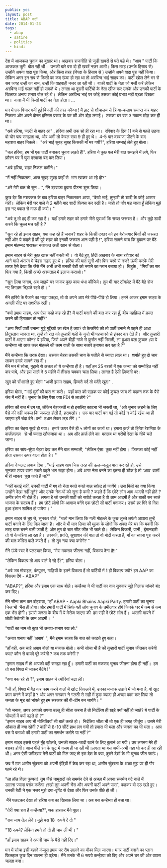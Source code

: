 ```yaml
---
public: yes
layout: post
title: ABAP पार्टी
date: 2014-01-23
tags:
  - abap
  - satire
  - politics
  - hindi
---
```


देश में आजकल चुनाव का बुखार था। अखबार राजनीति से जुडी खबरों से पते पड़े थे। "आप " पार्टी कि आजकल तूती  बोल रही थी।  उनकी बारे बस दो ही खबरें नज़र आती। किस तरह (उनके हिसाब से) उन्होंने अपना वादा पूरा किया, और किस तरह (विपक्ष के हिसाब से ) उन्होंने अपने वादा पूरा नहीं किया। लेकिन अगर इन सब से किसी का कद ऊंचा हो रहा था तो अरविन्द भाई साहब का। पार्टी खोल लेने भर से सब जगह उन्ही का नाम, उन्ही कि वाहवाही नजर आ रही थी।  बाकी पार्टी के नेता जो मर्जी करें लेकिन अरविन्द भाई गलत नहीं हो सकते थे। लगता था दूसरी पार्टियों के नेता खीज कर उनके और उनकी पार्टी के खिलाफ अनाप शनाप बोल रहे थे।  लेकिन अरविन्द भाई पर कोई उसका कोई प्रभाव नहीं पड़ता दिखता था।  काश मैं भी किसी पार्टी का नेता होता। …  
  
मन में एक विचार गयी हुई बिजली की तरह कौन्धा ! मैं झट से शौचालय से क्रिया-कलाप समाप्त कर बाहर निकला और अपने दोस्त हरिराम प्रसाद के घर की ओर दौड़ लगाई।  उसका घर बस 3 मकान छोड़ कर ही था।  
  
"अबे हरिया, जल्दी से बाहर आ" , हरिया अभी तक सो ही रहा था।  रविवार के दिन 11 बजे से पहले उठना वो घोर पाप समझता था, और अभी तो केवल सवा 9 ही हुए थे।  4-5 बार दरवाजा पीटने के बाद महाशय बाहर निकले।  "अरे भाई सुबह सुबह किसकी माँ मर गयी?", हरिया जम्भाई लेते हुए बोला।  
  
"चल हरिया, हम भी एक पार्टी बनाकर चुनाव लड़ते हैं!". हरिया ने कुछ पल मेरी बात समझने में लगे, फिर फ़ौरन घर में घुस दरवाजा बंद कर लिया।  
  
"अबे हरिया, बाहर निकल कमीने।"  
  
"मैं नहीं निकलता, आज सुबह सुबह कहाँ से  भांग खाकर आ रहे हो?"  
  
"अरे मेरी बात तो सुन …", मैंने दरवाजा दुबारा पीटना शुरू किया।  
  
कुछ देर कि मशक्कत के बाद हरिया बाहर निकलकर आया, "देखो भाई, तुम्हारी तो शादी के कोई आसार नहीं।  लेकिन मेरी घर वाले ने 2 महीने बाद शादी फिक्स कर रखी है। चाहो तो पाँव पड़ जाता हूँ लेकिन मुझे इस नए बवाल से माफ़ ही करो। "  
  
"अबे तू तो हद्द ही कर रहा है।  यहाँ हमारे शहर को हमारे जैसे युवाओं कि सख्त जरूरत है।  और तुझे शादी करने कि चुल्ल मच रही है ?  
  
"सुन रहे हो इमाम साहब, क्या कह रहे हैं जनाब? शहर के किसी दफ्तर को इन बेरोजगार मियाँ की जरूरत नहीं और ये कहते हैं की पूरे शहर को इनकी जरूरत आन पड़ी है !", हरिया सामने चाय कि दूकान पर बैठे इमाम मोहम्मद शराफत नजाकत अली खान से बोला।  
  
इमाम साहब से मेरी कुछ ख़ास नहीं बनती थी।  वो बैठे हुए, हिंदी अखबार के साथ रविवार को आने वाले अंतरंग में चेहरा गड़ाए हुए थे।  हरिया की बात सुनी और फिर चश्मे से नजरें ऊंची करके मेरी तरफ ऐसे देखा कि जैसे मैंने अभी अभी उनकी बेटी को भगाने का प्लान बताया हो।  चिहुके , "मियाँ का सर फिर गया है, किसी अच्छे अस्पताल में इलाज कराओ।"  
  
"सुन लिया जनाब, अब जाइये घर जाकर कुछ काम धंधा कीजिये। तुम भी यार टॉयलेट में बैठे बैठे रोज नए तिगड़म भिड़ाते रहते हो। "  
  
मैंने हारिये के पैजामे का नाड़ा पकड़ा, तो वो अपने आप मेरे पीछे-पीछे हो लिया। हमने आकर इमाम साहब के अगली सीट पर तशरीफ़ रखी।  
  
"क्यों इमाम साहब, आप ऐसा काहे कह रहे हैं? मैं पार्टी बनाने की बात कर रहा हूँ, बीच महफ़िल में क़त्ल करने की हिमाकत तो नहीं?"  
  
"अमा मियाँ पार्टी बनाना गुड्डे गुड़ियों का खेल है क्या? वो केजरिये को तो पार्टी बनाने से पहले ही आधा हिंदुस्तान जानता था, तुम्हें तो रात को तुम्हारी गली के कुत्ते भी पहचानने से इंकार कर देते हैं।  और तुम्हारी पार्टी में आएगा कौन? ये हरिया, जिसे अपने बीड़ी गांजे से फुर्सत नहीं मिलती, ला हुअल वला क़ुव्वत।या ये कन्हैय्या जो आज कल मोहल्ले की काम वाली के साथ नज़ारे इनायत कर रहा है ?"  
  
मैंने कन्हैय्या कि तरफ देखा। उसका चेहरा उसकी चाय के पतीले से ज्यादा लाल था।  शर्माते हुए दो चाय लाकर हमारे सामने रख दी।  
मैंने मन में सोचा, मुझसे से अच्छा तो ये कन्हैय्या ही है। यहाँ हम 25 बरसों में एक कन्या को सम्मोहित नहीं कर पाये, और इस साले ने 5 महीने में तीसरा चक्कर चला लिया। लानत है ऐसी ज़िन्दगी पर।

  
खुद को सँभालते हुए बोला "अजी इमाम साहब, हिम्मते मर्द तो मर्ददे खुदा" .  
  
हरिया बोला, "भाई मुर्दों की बात ना करो।  यहाँ कल को सड़क पर कोई कुचल जाय तो कफ़न तक के पैसे जेब में नहीं हैं। चुनाव के लिए पैसा क्या FDI से लाओगे ?"  
  
हरिया की बात में दम था, लेकिन बेइज्जती न हो इसलिए काटना भी जरूरी था, "अबे चुनाव लड़ने के लिए पैसे की नहीं अकल कि जरूरत होती है, हरामखोर।  एक बार पार्टी बन गई तो कोई न कोई रईस आ ही जाएगा हमें चंदा देने।वर्ना  उधार लेकर लड़ लेंगे। "  
  
हरिया का चेहरा सुर्ख हो गया।  हमारे ऊपर वैसे ही ५ लोगों का कर्जा था। हमारा क़र्ज़ तो हिमेश रेशमिय़ा के कर्ज़ज़ज़ज़   से भी ज्यादा खौफनाक था।  अब और क़र्ज़ लेने का  मतलब था गरीबी रेखा के नीचे चले जाना।  
  
हरिया का सांप-सुंघा चेहरा देख कर मैंने बात सम्भाली, "लेकिन ऐसा  कुछ नहीं होगा।  जिसका कोई नहीं होता उसका ऊपर वाला होता है। "  
  
हरिया ने पलट ज़वाब दिया , "भाई साहब आप जिस तरह की ऊल-जलूल बात कर रहे हो, उसे सुनकर ऊपर वाला सबसे पहले भाग खड़ा होगा। अबे अगर नेता बनने का इतना ही शौक है तो 'आप' वालों में ही जाकर  घुस जाते हैं ना?"  
  
"नहीं कतई नहीं, उनकी पार्टी में गए तो नेता बनते बनते बाल सफ़ेद हो जायेंगे। उस बिन्नी का क्या किया उन्होंने देखा नहीं तूने? और उनके नेताओं को सुना है कभी ? कहते हैं कि छोटे लोग आम आदमी नहीं होते ? अमीर लोग भी होते हैं।  लगता है जो उनकी पार्टी को सपोर्ट करता है वो आम आदमी है और बाकी सब साले भाजपा के सदस्य हैं।  हम छोटे लोगों कि आवाज बनेंगे एक छोटी सी पार्टी बनाकर। उसमे हर गिरे से गिरा हुआ इंसान शामिल हो पायेगा। "  
  
इमाम साहब से चुप थे, सुनकर बोले, "चलो मान लिया कि गली मोहल्ले के कुछ लुच्चे लफंगे आवारा तुम्हें पार्टी बनाने के लिए मिल जाता हैं। और ये भी मान लिया की मुल्क के लोगों कि अक्ल मेरे घर कि बकरी कि तरह घास चरने चली जाती है, और तुम दो चार सीट जीत भी जाते हो।  लेकिन बिजली, पानी , ईमानदारी तो वो केजरिया ला रहा है।  तरक्की, प्रगति, सुशाशन की बात तो वो मोदी करता है, माँ का सपना पूरा करने की बात कोंग्रेस वाले करते हैं।  तो तुम नया क्या करोगे? "  
  
मैंने ऊंचे स्वर में पलटवार किया, "मेरा मकसद जीतना नहीं, विकल्प देना है!!"  
  
"लेकिन विकल्प तो आप वाले दे रहे हैं?", हरिया बोला।  
  
"अबे जब मोबाइल, कंप्यूटर, गाड़ियों के इतने विकल्प हैं तो पार्टियों में 1 ही विकल्प क्यों? हम AAP का विकल्प देंगे - ABAP"  
  
"ABAP?", हरिया और इमाम एक साथ बोले। कन्हैय्या ने भी पार्टी का नाम सुनकर जूठे गिलास मांजने बंद कर दिए।  
  
मैंने सीना तान कर दोहराया, "हाँ ABAP - Aapki Bhains Aapki Party. हमारी पार्टी का चुनाव चिन्ह भी  भैंस ही होगा।और हमारी पार्टी में सिर्फ वही लोग चुनाव के उमीदवार होंगे जिनके घर में कम से कम एक भैंस होगी। इससे जनता के बीच में ये मेसेज जाएगा की  हम सही में छोटे लोग हैं।  असली मायने में छोटी केटेगरी के आम आदमी।  "  
  
"पार्टी का नाम तो कुछ भी अनाप-शनाप रख लो."  
  
"अनाप शनाप नहीं 'अबाप' ", मैंने इमाम साहब कि बात को काटते हुए कहा।  
  
"हाँ वही. अब चाहे अबाप बोलो या मजाक बोलो। कभी सोचा भी है की तुम्हारी पार्टी चुनाव जीतकर करेगी क्या? कौन से वायदे पूरे करेगी ? कब तक करेगी ?  
  
"इमाम साहब मैं तो आपको वही समझा रहा हूँ।  हमारी पार्टी का मकसद चुनाव जीतना होगा ही नहीं।  हम तो बस विपक्ष में जाकर बैठेंगे !"  
  
"क्या बक रहे हो ?", इमाम साहब ने त्योरियां चढ़ा लीं।  
  
"जी हाँ, विपक्ष में बैठ कर काम करने वालों में खोट निकलने में, उनका मजाक उड़ाने में जो मजा है, वो खुद काम करने में कहाँ है ? और अगर सरकार ने गलती से सही में कुछ ज्यादा ही अच्छा काम कर लिया तो जनता के मूड को भांपते हुए हम सरकार की बी-टीम बन जायेंगे। "  
  
"तो जनाब, अगर आपको अपना उल्लू ही सीधा करना है तो निर्दलिय ही खड़े क्यों नहीं हो जाते? ये पार्टी के चोंचलों में क्यों पड़ते हो ?"  
"इमाम साहब आप भी नौसिखियों सी बातें करते हो।  निर्दलिय जीता भी तो एक ही जगह जीतूंगा। उसमे मेरी औकात ही क्या रहेगी ? कहीं से 8-10 सीटें हाथ लग गयी तो हमारा भी भला और जनता का भी भला।  आप बस ये बताओ की हमारी पार्टी का समर्थन करोगे या नहीं ?"

  
इमाम साहब इससे पहले मुँह खोलते, उनकी साहब-जादी खाने के लिए बुलाने आ गयी। उम्र लगभग मेरे ही बराबर होगी। आज पीले रंग के सूट में गजब ही धा रही थी।लगता था बस अभी-अभी नहा धो कर ही आ रही थी। अगर ऐसी उमीदवार मेरी पार्टी को मिल जाए तो इस देश के क्या, दुसरे देशों के भी चुनाव जीत जाऊं।  
  
जब मैं उस असीम सुंदरता को अपनी इंद्रियों में कैद कर रहा था, असीम सुंदरता के अब्बा मुझ पर ही गौर फार्म रहे थे।  
  
"ला हॉल विला कुव्वत!  तुम जैसे नामुरादों को समर्थन देने से अच्छा मैं अपना समर्थन गंदे नाले में डालना ज्यादा पसंद करूँगा।रखो तुम अपनी भैंस और अपनी पार्टी अपने पास", कहकर वो उठ खड़े हुए।उनकी बेटी ने एक नजर मुझे दया-दृष्टि से देखा और फिर उनके पीछे हो ली।  
  
 मैंने पलटकर देखा तो हरिया कब का खिसक लिया था। अब बस कन्हैय्या ही बचा था।  
  
"तेरी क्या राय है कन्हैय्या?", थक हारकर मैंने पूछा।  
  
"राय जाय तेल लेने। मुझे बस 18  रूपये दे दो "  
  
"18 रूपये? लेकिन हमने तो दो ही चाय ली थी। "  
  
"हाँ इमाम साहब ने अपनी चाय के पैसे नहीं दिए।"  
  
मन में सोचा इसी बहाने कंजूस इमाम पर रौब डालने का मौका मिल जाएगा। मगर पार्टी बनाने का प्लान फिलहाल कुछ दिन टालना ही पड़ेगा। मैंने उनके भी 6 रूपये कन्हैय्या को दिए और अपने घर की ओर वापस चलता बना।
